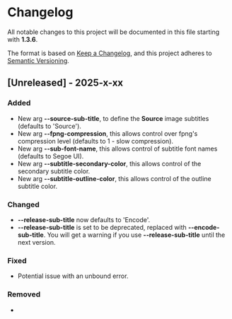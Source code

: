 # Changelog

All notable changes to this project will be documented in this file starting with **1.3.6**.

The format is based on [Keep a Changelog](https://keepachangelog.com/en/1.1.0/),
and this project adheres to [Semantic Versioning](https://semver.org/spec/v2.0.0.html).

## [Unreleased] - 2025-x-xx

### Added

- New arg **--source-sub-title**, to define the **Source** image subtitles (defaults to 'Source').
- New arg **--fpng-compression**, this allows control over fpng's compression level (defaults to 1 - slow compression).
- New arg **--sub-font-name**, this allows control of subtitle font names (defaults to Segoe UI).
- New arg **--subtitle-secondary-color**, this allows control of the secondary subtitle color.
- New arg **--subtitle-outline-color**, this allows control of the outline subtitle color.

### Changed

- **--release-sub-title** now defaults to 'Encode'.
- **--release-sub-title** is set to be deprecated, replaced with **--encode-sub-title**. You will get a warning if you use **--release-sub-title** until the next version.

### Fixed

- Potential issue with an unbound error.

### Removed

-
